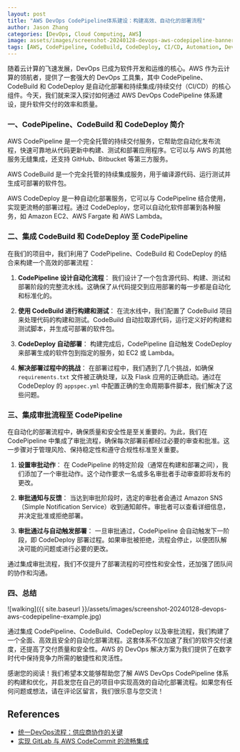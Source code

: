 ```yaml
---
layout: post
title: "AWS DevOps CodePipeline体系建设：构建高效、自动化的部署流程"
author: Jason Zhang
categories: [DevOps, Cloud Computing, AWS]
image: assets/images/screenshot-20240128-devops-aws-codepipeline-banner.jpg
tags: [AWS, CodePipeline, CodeBuild, CodeDeploy, CI/CD, Automation, DevOps]
---
```


随着云计算的飞速发展，DevOps 已成为软件开发和运维的核心。AWS 作为云计算的领航者，提供了一套强大的 DevOps 工具集，其中 CodePipeline、CodeBuild 和 CodeDeploy 是自动化部署和持续集成/持续交付（CI/CD）的核心组件。今天，我们就来深入探讨如何通过 AWS DevOps CodePipeline 体系建设，提升软件交付的效率和质量。

### **一、CodePipeline、CodeBuild 和 CodeDeploy 简介**

AWS CodePipeline 是一个完全托管的持续交付服务，它帮助您自动化发布流程，快速可靠地从代码更新中构建、测试和部署应用程序。它可以与 AWS 的其他服务无缝集成，还支持 GitHub、Bitbucket 等第三方服务。

AWS CodeBuild 是一个完全托管的持续集成服务，用于编译源代码、运行测试并生成可部署的软件包。

AWS CodeDeploy 是一种自动化部署服务，它可以与 CodePipeline 结合使用，实现更流畅的部署过程。通过 CodeDeploy，您可以自动化软件部署到各种服务，如 Amazon EC2、AWS Fargate 和 AWS Lambda。

### **二、集成 CodeBuild 和 CodeDeploy 至 CodePipeline**

在我们的项目中，我们利用了 CodePipeline、CodeBuild 和 CodeDeploy 的结合来构建一个高效的部署流程：

1. **CodePipeline 设计自动化流程**：
   我们设计了一个包含源代码、构建、测试和部署阶段的完整流水线。这确保了从代码提交到应用部署的每一步都是自动化和标准化的。

2. **使用 CodeBuild 进行构建和测试**：
   在流水线中，我们配置了 CodeBuild 项目来处理代码的构建和测试。CodeBuild 自动拉取源代码，运行定义好的构建和测试脚本，并生成可部署的软件包。

3. **CodeDeploy 自动部署**：
   构建完成后，CodePipeline 自动触发 CodeDeploy 来部署生成的软件包到指定的服务，如 EC2 或 Lambda。

4. **解决部署过程中的挑战**：
   在部署过程中，我们遇到了几个挑战，如确保 `requirements.txt` 文件被正确处理，以及 Flask 应用的正确启动。通过在 CodeDeploy 的 `appspec.yml` 中配置正确的生命周期事件脚本，我们解决了这些问题。

### **三、集成审批流程至 CodePipeline**

在自动化的部署流程中，确保质量和安全性是至关重要的。为此，我们在 CodePipeline 中集成了审批流程，确保每次部署前都经过必要的审查和批准。这一步骤对于管理风险、保持稳定性和遵守合规性标准至关重要。

1. **设置审批动作**：
   在 CodePipeline 的特定阶段（通常在构建和部署之间），我们添加了一个审批动作。这个动作要求一名或多名审批者手动审查即将发布的更改。

2. **审批通知与反馈**：
   当达到审批阶段时，选定的审批者会通过 Amazon SNS（Simple Notification Service）收到通知邮件。审批者可以查看详细信息，并决定批准或拒绝部署。

3. **审批通过与自动触发部署**：
   一旦审批通过，CodePipeline 会自动触发下一阶段，即 CodeDeploy 部署过程。如果审批被拒绝，流程会停止，以便团队解决可能的问题或进行必要的更改。

通过集成审批流程，我们不仅提升了部署流程的可控性和安全性，还加强了团队间的协作和沟通。

### **四、总结**
![walking]({{ site.baseurl }}/assets/images/screenshot-20240128-devops-aws-codepipeline-example.jpg)

通过集成 CodePipeline、CodeBuild、CodeDeploy 以及审批流程，我们构建了一个全面、高效且安全的自动化部署流程。这套体系不仅加速了我们的软件交付速度，还提高了交付质量和安全性。AWS 的 DevOps 解决方案为我们提供了在数字时代中保持竞争力所需的敏捷性和灵活性。

感谢您的阅读！我们希望本文能够帮助您了解 AWS DevOps CodePipeline 体系的构建和优化，并启发您在自己的项目中实现高效的自动化部署流程。如果您有任何问题或想法，请在评论区留言，我们很乐意与您交流！

## References
- [统一DevOps流程：供应商协作的关键](https://junxinzhang.github.io/devops/)
- [实现 GitLab 与 AWS CodeCommit 的流畅集成](https://junxinzhang.github.io/gitlab-codecommit-integration/)
